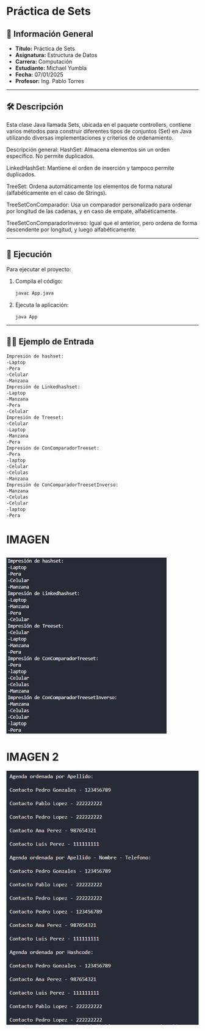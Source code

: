 
# Práctica de Sets

## 📌 Información General

- **Título:** Práctica de Sets
- **Asignatura:** Estructura de Datos
- **Carrera:** Computación
- **Estudiante:** Michael Yumbla
- **Fecha:** 07/01/2025
- **Profesor:** Ing. Pablo Torres

---

## 🛠️ Descripción

Esta clase Java llamada Sets, ubicada en el paquete controllers, contiene varios métodos para construir diferentes tipos de conjuntos (Set) en Java utilizando diversas implementaciones y criterios de ordenamiento.

Descripción general:
HashSet: Almacena elementos sin un orden específico. No permite duplicados.

LinkedHashSet: Mantiene el orden de inserción y tampoco permite duplicados.

TreeSet: Ordena automáticamente los elementos de forma natural (alfabéticamente en el caso de Strings).

TreeSetConComparador: Usa un comparador personalizado para ordenar por longitud de las cadenas, y en caso de empate, alfabéticamente.

TreeSetConComparadorInverso: Igual que el anterior, pero ordena de forma descendente por longitud, y luego alfabéticamente.

---

## 🚀 Ejecución

Para ejecutar el proyecto:

1. Compila el código:
    ```bash
    javac App.java
    ```
2. Ejecuta la aplicación:
    ```bash
    java App
    ```

---

## 🧑‍💻 Ejemplo de Entrada

```plaintext
Impresión de hashset: 
-Laptop
-Pera
-Celular
-Manzana
Impresión de Linkedhashset:
-Laptop
-Manzana
-Pera
-Celular
Impresión de Treeset:
-Celular
-Laptop
-Manzana
-Pera
Impresión de ConComparadorTreeset:
-Pera
-laptop
-Celular
-Celulas
-Manzana
Impresión de ConComparadorTreesetInverso:
-Manzana
-Celulas
-Celular
-laptop
-Pera

```
# IMAGEN 
![alt text](image.png)
---
# IMAGEN 2
![alt text](image-1.png)


